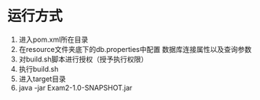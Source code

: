 # 运行方式
1. 进入pom.xml所在目录
2. 在resource文件夹底下的db.properties中配置 数据库连接属性以及查询参数
3. 对build.sh脚本进行授权（授予执行权限）
4. 执行build.sh
5. 进入target目录
6. java -jar Exam2-1.0-SNAPSHOT.jar
